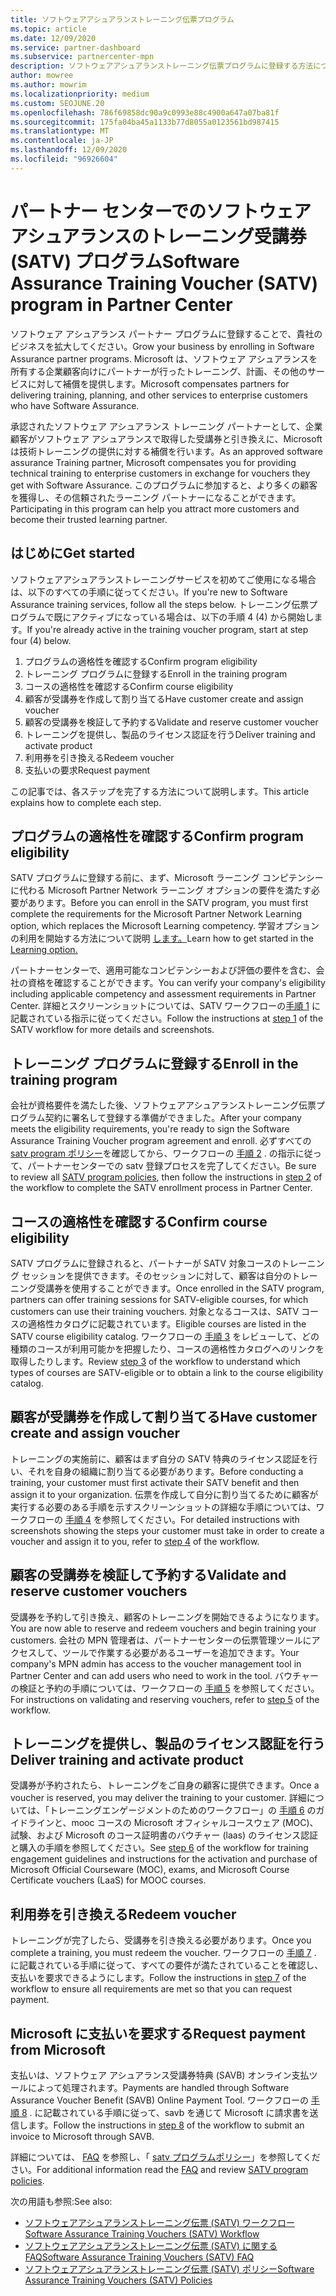```yaml
---
title: ソフトウェアアシュアランストレーニング伝票プログラム
ms.topic: article
ms.date: 12/09/2020
ms.service: partner-dashboard
ms.subservice: partnercenter-mpn
description: ソフトウェアアシュアランストレーニング伝票プログラムに登録する方法について説明します。これにより、企業のお客様にトレーニングと計画を提供するための補償を受けることができます。
author: mowree
ms.author: mowrim
ms.localizationpriority: medium
ms.custom: SEOJUNE.20
ms.openlocfilehash: 786f69858dc90a9c0993e88c4900a647a07ba81f
ms.sourcegitcommit: 175fa04ba45a1133b77d8055a0123561bd987415
ms.translationtype: MT
ms.contentlocale: ja-JP
ms.lasthandoff: 12/09/2020
ms.locfileid: "96926604"
---
```

# <a name="software-assurance-training-voucher-satv-program-in-partner-center"></a><span data-ttu-id="b179c-103">パートナー センターでのソフトウェア アシュアランスのトレーニング受講券 (SATV) プログラム</span><span class="sxs-lookup"><span data-stu-id="b179c-103">Software Assurance Training Voucher (SATV) program in Partner Center</span></span>

<span data-ttu-id="b179c-104">ソフトウェア アシュアランス パートナー プログラムに登録することで、貴社のビジネスを拡大してください。</span><span class="sxs-lookup"><span data-stu-id="b179c-104">Grow your business by enrolling in Software Assurance partner programs.</span></span> <span data-ttu-id="b179c-105">Microsoft は、ソフトウェア アシュアランスを所有する企業顧客向けにパートナーが行ったトレーニング、計画、その他のサービスに対して補償を提供します。</span><span class="sxs-lookup"><span data-stu-id="b179c-105">Microsoft compensates partners for delivering training, planning, and other services to enterprise customers who have Software Assurance.</span></span>

<span data-ttu-id="b179c-106">承認されたソフトウェア アシュアランス トレーニング パートナーとして、企業顧客がソフトウェア アシュアランスで取得した受講券と引き換えに、Microsoft は技術トレーニングの提供に対する補償を行います。</span><span class="sxs-lookup"><span data-stu-id="b179c-106">As an approved software assurance Training partner, Microsoft compensates you for providing technical training to enterprise customers in exchange for vouchers they get with Software Assurance.</span></span> <span data-ttu-id="b179c-107">このプログラムに参加すると、より多くの顧客を獲得し、その信頼されたラーニング パートナーになることができます。</span><span class="sxs-lookup"><span data-stu-id="b179c-107">Participating in this program can help you attract more customers and become their trusted learning partner.</span></span>

## <a name="get-started"></a><span data-ttu-id="b179c-108">はじめに</span><span class="sxs-lookup"><span data-stu-id="b179c-108">Get started</span></span>

<span data-ttu-id="b179c-109">ソフトウェアアシュアランストレーニングサービスを初めてご使用になる場合は、以下のすべての手順に従ってください。</span><span class="sxs-lookup"><span data-stu-id="b179c-109">If you're new to Software Assurance training services, follow all the steps below.</span></span> <span data-ttu-id="b179c-110">トレーニング伝票プログラムで既にアクティブになっている場合は、以下の手順 4 (4) から開始します。</span><span class="sxs-lookup"><span data-stu-id="b179c-110">If you're already active in the training voucher program, start at step four (4) below.</span></span> 

1. <span data-ttu-id="b179c-111">プログラムの適格性を確認する</span><span class="sxs-lookup"><span data-stu-id="b179c-111">Confirm program eligibility</span></span>
2. <span data-ttu-id="b179c-112">トレーニング プログラムに登録する</span><span class="sxs-lookup"><span data-stu-id="b179c-112">Enroll in the training program</span></span>
3. <span data-ttu-id="b179c-113">コースの適格性を確認する</span><span class="sxs-lookup"><span data-stu-id="b179c-113">Confirm course eligibility</span></span>
4. <span data-ttu-id="b179c-114">顧客が受講券を作成して割り当てる</span><span class="sxs-lookup"><span data-stu-id="b179c-114">Have customer create and assign voucher</span></span>
5. <span data-ttu-id="b179c-115">顧客の受講券を検証して予約する</span><span class="sxs-lookup"><span data-stu-id="b179c-115">Validate and reserve customer voucher</span></span>
6. <span data-ttu-id="b179c-116">トレーニングを提供し、製品のライセンス認証を行う</span><span class="sxs-lookup"><span data-stu-id="b179c-116">Deliver training and activate product</span></span>
7. <span data-ttu-id="b179c-117">利用券を引き換える</span><span class="sxs-lookup"><span data-stu-id="b179c-117">Redeem voucher</span></span>
8. <span data-ttu-id="b179c-118">支払いの要求</span><span class="sxs-lookup"><span data-stu-id="b179c-118">Request payment</span></span>

<span data-ttu-id="b179c-119">この記事では、各ステップを完了する方法について説明します。</span><span class="sxs-lookup"><span data-stu-id="b179c-119">This article explains how to complete each step.</span></span>

## <a name="confirm-program-eligibility"></a><span data-ttu-id="b179c-120">プログラムの適格性を確認する</span><span class="sxs-lookup"><span data-stu-id="b179c-120">Confirm program eligibility</span></span>

<span data-ttu-id="b179c-121">SATV プログラムに登録する前に、まず、Microsoft ラーニング コンピテンシーに代わる Microsoft Partner Network ラーニング オプションの要件を満たす必要があります。</span><span class="sxs-lookup"><span data-stu-id="b179c-121">Before you can enroll in the SATV program, you must first complete the requirements for the Microsoft Partner Network Learning option, which replaces the Microsoft Learning competency.</span></span> <span data-ttu-id="b179c-122">学習オプションの利用を開始する方法について説明 [します。](https://partner.microsoft.com/membership/learning-partners)</span><span class="sxs-lookup"><span data-stu-id="b179c-122">Learn how to get started in the [Learning option.](https://partner.microsoft.com/membership/learning-partners)</span></span>

<span data-ttu-id="b179c-123">パートナーセンターで、適用可能なコンピテンシーおよび評価の要件を含む、会社の資格を確認することができます。</span><span class="sxs-lookup"><span data-stu-id="b179c-123">You can verify your company's eligibility including applicable competency and assessment requirements in Partner Center.</span></span> <span data-ttu-id="b179c-124">詳細とスクリーンショットについては、SATV ワークフローの[手順 1](https://query.prod.cms.rt.microsoft.com/cms/api/am/binary/RE4s3bB) に記載されている指示に従ってください。</span><span class="sxs-lookup"><span data-stu-id="b179c-124">Follow the instructions at [step 1](https://query.prod.cms.rt.microsoft.com/cms/api/am/binary/RE4s3bB) of the SATV workflow for more details and screenshots.</span></span>

## <a name="enroll-in-the-training-program"></a><span data-ttu-id="b179c-125">トレーニング プログラムに登録する</span><span class="sxs-lookup"><span data-stu-id="b179c-125">Enroll in the training program</span></span>

<span data-ttu-id="b179c-126">会社が資格要件を満たした後、ソフトウェアアシュアランストレーニング伝票プログラム契約に署名して登録する準備ができました。</span><span class="sxs-lookup"><span data-stu-id="b179c-126">After your company meets the eligibility requirements, you're ready to sign the Software Assurance Training Voucher program agreement and enroll.</span></span> <span data-ttu-id="b179c-127">必ずすべての [satv program ポリシー](https://query.prod.cms.rt.microsoft.com/cms/api/am/binary/RE3koEP)を確認してから、ワークフローの [手順 2](https://query.prod.cms.rt.microsoft.com/cms/api/am/binary/RE4s3bB) . の指示に従って、パートナーセンターでの satv 登録プロセスを完了してください。</span><span class="sxs-lookup"><span data-stu-id="b179c-127">Be sure to review all [SATV program policies](https://query.prod.cms.rt.microsoft.com/cms/api/am/binary/RE3koEP), then follow the instructions in [step 2](https://query.prod.cms.rt.microsoft.com/cms/api/am/binary/RE4s3bB) of the workflow to complete the SATV enrollment process in Partner Center.</span></span>


## <a name="confirm-course-eligibility"></a><span data-ttu-id="b179c-128">コースの適格性を確認する</span><span class="sxs-lookup"><span data-stu-id="b179c-128">Confirm course eligibility</span></span>
<span data-ttu-id="b179c-129">SATV プログラムに登録されると、パートナーが SATV 対象コースのトレーニング セッションを提供できます。そのセッションに対して、顧客は自分のトレーニング受講券を使用することができます。</span><span class="sxs-lookup"><span data-stu-id="b179c-129">Once enrolled in the SATV program, partners can offer training sessions for SATV-eligible courses, for which customers can use their training vouchers.</span></span> <span data-ttu-id="b179c-130">対象となるコースは、SATV コースの適格性カタログに記載されています。</span><span class="sxs-lookup"><span data-stu-id="b179c-130">Eligible courses are listed in the SATV course eligibility catalog.</span></span> <span data-ttu-id="b179c-131">ワークフローの [手順 3](https://query.prod.cms.rt.microsoft.com/cms/api/am/binary/RE4s3bB) をレビューして、どの種類のコースが利用可能かを把握したり、コースの適格性カタログへのリンクを取得したりします。</span><span class="sxs-lookup"><span data-stu-id="b179c-131">Review [step 3](https://query.prod.cms.rt.microsoft.com/cms/api/am/binary/RE4s3bB) of the workflow to understand which types of courses are SATV-eligible or to obtain a link to the course eligibility catalog.</span></span>

## <a name="have-customer-create-and-assign-voucher"></a><span data-ttu-id="b179c-132">顧客が受講券を作成して割り当てる</span><span class="sxs-lookup"><span data-stu-id="b179c-132">Have customer create and assign voucher</span></span>

<span data-ttu-id="b179c-133">トレーニングの実施前に、顧客はまず自分の SATV 特典のライセンス認証を行い、それを自身の組織に割り当てる必要があります。</span><span class="sxs-lookup"><span data-stu-id="b179c-133">Before conducting a training, your customer must first activate their SATV benefit and then assign it to your organization.</span></span> <span data-ttu-id="b179c-134">伝票を作成して自分に割り当てるために顧客が実行する必要のある手順を示すスクリーンショットの詳細な手順については、ワークフローの [手順 4](https://query.prod.cms.rt.microsoft.com/cms/api/am/binary/RE4s3bB) を参照してください。</span><span class="sxs-lookup"><span data-stu-id="b179c-134">For detailed instructions with screenshots showing the steps your customer must take in order to create a voucher and assign it to you, refer to [step 4](https://query.prod.cms.rt.microsoft.com/cms/api/am/binary/RE4s3bB) of the workflow.</span></span>

## <a name="validate-and-reserve-customer-vouchers"></a><span data-ttu-id="b179c-135">顧客の受講券を検証して予約する</span><span class="sxs-lookup"><span data-stu-id="b179c-135">Validate and reserve customer vouchers</span></span>

<span data-ttu-id="b179c-136">受講券を予約して引き換え、顧客のトレーニングを開始できるようになります。</span><span class="sxs-lookup"><span data-stu-id="b179c-136">You are now able to reserve and redeem vouchers and begin training your customers.</span></span> <span data-ttu-id="b179c-137">会社の MPN 管理者は、パートナーセンターの伝票管理ツールにアクセスして、ツールで作業する必要があるユーザーを追加できます。</span><span class="sxs-lookup"><span data-stu-id="b179c-137">Your company's MPN admin has access to the voucher management tool in Partner Center and can add users who need to work in the tool.</span></span> <span data-ttu-id="b179c-138">バウチャーの検証と予約の手順については、ワークフローの [手順 5](https://query.prod.cms.rt.microsoft.com/cms/api/am/binary/RE4s3bB) を参照してください。</span><span class="sxs-lookup"><span data-stu-id="b179c-138">For instructions on validating and reserving vouchers, refer to [step 5](https://query.prod.cms.rt.microsoft.com/cms/api/am/binary/RE4s3bB) of the workflow.</span></span>

## <a name="deliver-training-and-activate-product"></a><span data-ttu-id="b179c-139">トレーニングを提供し、製品のライセンス認証を行う</span><span class="sxs-lookup"><span data-stu-id="b179c-139">Deliver training and activate product</span></span>

<span data-ttu-id="b179c-140">受講券が予約されたら、トレーニングをご自身の顧客に提供できます。</span><span class="sxs-lookup"><span data-stu-id="b179c-140">Once a voucher is reserved, you may deliver the training to your customer.</span></span> <span data-ttu-id="b179c-141">詳細については、「トレーニングエンゲージメントのためのワークフロー」の [手順 6](https://query.prod.cms.rt.microsoft.com/cms/api/am/binary/RE4s3bB) のガイドラインと、mooc コースの Microsoft オフィシャルコースウェア (MOC)、試験、および Microsoft のコース証明書のバウチャー (laas) のライセンス認証と購入の手順を参照してください。</span><span class="sxs-lookup"><span data-stu-id="b179c-141">See [step 6](https://query.prod.cms.rt.microsoft.com/cms/api/am/binary/RE4s3bB) of the workflow for training engagement guidelines and instructions for the activation and purchase of Microsoft Official Courseware (MOC), exams, and Microsoft Course Certificate vouchers (LaaS) for MOOC courses.</span></span>

## <a name="redeem-voucher"></a><span data-ttu-id="b179c-142">利用券を引き換える</span><span class="sxs-lookup"><span data-stu-id="b179c-142">Redeem voucher</span></span>

<span data-ttu-id="b179c-143">トレーニングが完了したら、受講券を引き換える必要があります。</span><span class="sxs-lookup"><span data-stu-id="b179c-143">Once you complete a training, you must redeem the voucher.</span></span> <span data-ttu-id="b179c-144">ワークフローの [手順 7](https://query.prod.cms.rt.microsoft.com/cms/api/am/binary/RE4s3bB) . に記載されている手順に従って、すべての要件が満たされていることを確認し、支払いを要求できるようにします。</span><span class="sxs-lookup"><span data-stu-id="b179c-144">Follow the instructions in [step 7](https://query.prod.cms.rt.microsoft.com/cms/api/am/binary/RE4s3bB) of the workflow to ensure all requirements are met so that you can request payment.</span></span> 


## <a name="request-payment-from-microsoft"></a><span data-ttu-id="b179c-145">Microsoft に支払いを要求する</span><span class="sxs-lookup"><span data-stu-id="b179c-145">Request payment from Microsoft</span></span>

<span data-ttu-id="b179c-146">支払いは、ソフトウェア アシュアランス受講券特典 (SAVB) オンライン支払ツールによって処理されます。</span><span class="sxs-lookup"><span data-stu-id="b179c-146">Payments are handled through Software Assurance Voucher Benefit (SAVB) Online Payment Tool.</span></span> <span data-ttu-id="b179c-147">ワークフローの [手順 8](https://query.prod.cms.rt.microsoft.com/cms/api/am/binary/RE4s3bB) . に記載されている手順に従って、savb を通じて Microsoft に請求書を送信します。</span><span class="sxs-lookup"><span data-stu-id="b179c-147">Follow the instructions in [step 8](https://query.prod.cms.rt.microsoft.com/cms/api/am/binary/RE4s3bB) of the workflow to submit an invoice to Microsoft through SAVB.</span></span> 

<span data-ttu-id="b179c-148">詳細については、 [FAQ](https://query.prod.cms.rt.microsoft.com/cms/api/am/binary/RE3kz5o) を参照し、「 [satv プログラムポリシー](https://query.prod.cms.rt.microsoft.com/cms/api/am/binary/RE3koEP)」を参照してください。</span><span class="sxs-lookup"><span data-stu-id="b179c-148">For additional information read the [FAQ](https://query.prod.cms.rt.microsoft.com/cms/api/am/binary/RE3kz5o) and review [SATV program policies](https://query.prod.cms.rt.microsoft.com/cms/api/am/binary/RE3koEP).</span></span>

<span data-ttu-id="b179c-149">次の用語も参照:</span><span class="sxs-lookup"><span data-stu-id="b179c-149">See also:</span></span>

- [<span data-ttu-id="b179c-150">ソフトウェアアシュアランストレーニング伝票 (SATV) ワークフロー</span><span class="sxs-lookup"><span data-stu-id="b179c-150">Software Assurance Training Vouchers (SATV) Workflow</span></span>](https://query.prod.cms.rt.microsoft.com/cms/api/am/binary/RE4s3bB)
- [<span data-ttu-id="b179c-151">ソフトウェアアシュアランストレーニング伝票 (SATV) に関する FAQ</span><span class="sxs-lookup"><span data-stu-id="b179c-151">Software Assurance Training Vouchers (SATV) FAQ</span></span>](https://query.prod.cms.rt.microsoft.com/cms/api/am/binary/RE3kz5o)
- [<span data-ttu-id="b179c-152">ソフトウェアアシュアランストレーニング伝票 (SATV) ポリシー</span><span class="sxs-lookup"><span data-stu-id="b179c-152">Software Assurance Training Vouchers (SATV) Policies</span></span>](https://query.prod.cms.rt.microsoft.com/cms/api/am/binary/RE3koEP)
